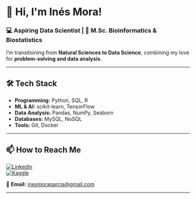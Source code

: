 # 👋 Hi, I'm Inés Mora!  
### 💻 Aspiring Data Scientist | 🔬 M.Sc. Bioinformatics & Biostatistics

I’m transitioning from **Natural Sciences to Data Science**, combining my love for **problem-solving and data analysis**.  

---

## 🛠 **Tech Stack**
- **Programming:** Python, SQL, R  
- **ML & AI:** scikit-learn, TensorFlow
- **Data Analysis:** Pandas, NumPy, Seaborn  
- **Databases:** MySQL, NoSQL 
- **Tools:** Git, Docker

---

## 📫 **How to Reach Me**
[![LinkedIn](https://img.shields.io/badge/LinkedIn-blue?style=flat&logo=linkedin)](https://www.linkedin.com/in/ines-mora)  
[![Kaggle](https://img.shields.io/badge/Kaggle-blue?style=flat&logo=kaggle)](https://www.kaggle.com/insmora)

📧 **Email:** inesmoragarcia@gmail.com  


---




